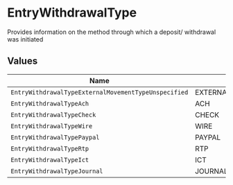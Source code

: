 # EntryWithdrawalType

Provides information on the method through which a deposit/ withdrawal was initiated


## Values

| Name                                                 | Value                                                |
| ---------------------------------------------------- | ---------------------------------------------------- |
| `EntryWithdrawalTypeExternalMovementTypeUnspecified` | EXTERNAL_MOVEMENT_TYPE_UNSPECIFIED                   |
| `EntryWithdrawalTypeAch`                             | ACH                                                  |
| `EntryWithdrawalTypeCheck`                           | CHECK                                                |
| `EntryWithdrawalTypeWire`                            | WIRE                                                 |
| `EntryWithdrawalTypePaypal`                          | PAYPAL                                               |
| `EntryWithdrawalTypeRtp`                             | RTP                                                  |
| `EntryWithdrawalTypeIct`                             | ICT                                                  |
| `EntryWithdrawalTypeJournal`                         | JOURNAL                                              |